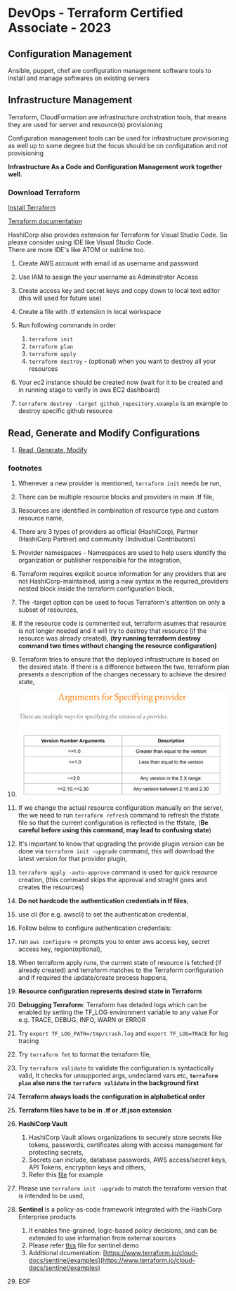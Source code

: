 # DevOps - Terraform Certified Associate - 2023

## Configuration Management

Ansible, puppet, chef are configuration management software tools to install and manage softwares on existing servers

## Infrastructure Management

Terraform, CloudFormation are infrastructure orchstration tools, that means they are used for server and resource(s) provisioning

Configuration management tools can be used for infrastructure provisioning as well up to some degree but the focus should be on configutation and not provisioning

**Infrastructure As a Code and Configuration Management work together well.**

### Download Terraform

[Install Terraform](https://developer.hashicorp.com/terraform/downloads)

[Terraform documentation](https://registry.terraform.io/)

HashiCorp also provides extension for Terraform for Visual Studio Code. So please consider using IDE like Visual Studio Code.  
There are more IDE's like ATOM or sublime too.  

1. Create AWS account with email id as username and password  
2. Use IAM to assign the your username as Adminstrator Access  
3. Create access key and secret keys and copy down to local text editor (this will used for future use)  
4. Create a file with .tf extension in local workspace
5. Run following commands in order
   1. `terraform init`
   2. `terraform plan`
   3. `terraform apply`
   4. `terraform destroy` - (optional) when you want to destroy all your resources

6. Your ec2 instance should be created now (wait for it to be created and in running stage to verify in aws EC2 dashboard)
7. `terraform destroy -target github_repository.example`  is an example to destroy specific github resource

## Read, Generate and Modify Configurations

1. [Read, Generate, Modify](/terraform_associate_2023/Read_generate_modify_conf/)

### footnotes

1. Whenever a new provider is mentioned, `terraform init` needs be run,
2. There can be multiple resource blocks and providers in main .tf file,
3. Resources are identified in combination of resource type and custom resource name,
4. There are 3 types of providers as official (HashiCorp), Partner (HashiCorp Partner) and community (Individual Contributors)
5. Provider namespaces - Namespaces are used to help users identify the organization or publisher responsible for the integration,
6. Terraform requires explicit source information for any providers that are not HashiCorp-maintained, using a new syntax in the required_providers nested block inside the terraform configuration block,
7. The -target option can be used to focus Terraform's attention on only a subset of resources,
8. If the resource code is commented out, terraform asumes that resource is not longer needed and it will try to destroy that resource (if the resource was already created), **(try running terraform destroy command two times without changing the resource configuration)**
9. Terraform tries to ensure that the deployed infrastructure is based on the desired state. If there is a difference between the two, terraform plan presents a description of the
changes necessary to achieve the desired state,
10. ![Provider version number args](provider_version_number_args.png)
11. If we change the actual resource configuration manually on the server, the we need to run `terraform refresh` command to refresh the tfstate file so that the current configuration is reflected in the tfstate, (**Be careful before using this command, may lead to confusing state**)
12. It's important to know that upgrading the provide plugin version can be done via `terraform init -upgrade` command, this will download the latest version for that provider plugin,
13. `terraform apply -auto-approve` command is used for quick resource creation, (this command skips the approval and straght goes and creates the resources)
14. **Do not hardcode the authentication credentials in tf files**,
15. use cli (for e.g. awscli) to set the authentication credential,
16. Follow below to configure authentication credentials:
17. run `aws configure` -> prompts you to enter aws access key, secret access key, region(optional),
18. When terraform apply runs, the current state of resource is fetched (if already created) and terraform matches to the Terraform configuration and if required the update/create process happens,
19. **Resource configuration represents desired state in Terraform**
20. **Debugging Terraform**: Terraform has detailed logs which can be enabled by setting the TF_LOG environment variable to any value For e.g. TRACE, DEBUG, INFO, WARN or ERROR
21. Try ```export TF_LOG_PATH=/tmp/crash.log``` and ```export TF_LOG=TRACE``` for log tracing
22. Try ```terraform fmt``` to format the terraform file,
23. Try ```terraform validate``` to validate the configuration is syntactically valid, It checks for unsupported args, undeclared vars etc, **```terraform plan``` also runs the ```terraform validate``` in the background first**
24. **Terraform always loads the configuration in alphabetical order**
25. **Terraform files have to be in .tf or .tf.json extension**
26. **HashiCorp Vault**
    1. HashiCorp Vault allows organizations to securely store secrets like tokens, passwords, certificates along with access management for protecting secrets,
    2. Secrets can include, database passwords, AWS access/secret keys, API Tokens, encryption keys and others,
    3. Refer this [file](./security/vault.tf) for example
27. Please use ```terraform init -upgrade``` to match the terraform version that is intended to be used,
28. **Sentinel** is a policy-as-code framework integrated with the HashiCorp Enterprise products
    1. It enables fine-grained, logic-based policy decisions, and can be extended to use information
from external sources
    2. Please refer [this](./workspace/sentinel.tf) file for sentinel demo
    3. Additional dcumentation: [https://www.terraform.io/cloud-docs/sentinel/examples](https://www.terraform.io/cloud-docs/sentinel/examples)

29. EOF
